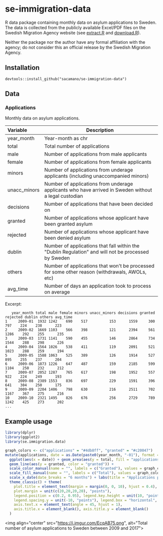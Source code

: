 # se-immigration-data
R data package containing monthly data on asylum applications to Sweden. The data is collected from the publicly available Excel/PDF files on the Swedish Migration Agency website (see [extract.R](data-raw/extract.R) and [download.R](data-raw/download.R)).

Neither the package nor the author have any formal affiliation with the agency; do not consider this an official release by the Swedish Migration Agency.

## Installation
```
devtools::install_github("sacamano/se-immigration-data")
```
## Data

### Applications
Monthly data on asylum applications.


| Variable | Description |
| :--- | --- |
| year_month | Year-month as chr |
| total | Total number of applications |
| male | Number of applications from male applicants |
| female | Number of applications from female applicants |
| minors | Number of applications from underage applicants (including unaccompanied minors) |
| unacc_minors | Number of applications from underage applicants who have arrived in Sweden without a legal custodian |
| decisions | Number of applications that have been decided on |
| granted | Number of applications whose applicant have been granted asylum |
| rejected | Number of applications whose applicant have been denied asylum |
| dublin | Number of applications that fall within the "Dublin Regulation" and will not be processed by Sweden |
| others | Number of applications that won't be processed for some other reason (withdrawals, AWOLs, etc)
| avg_time | Number of days an application took to process on average |


Excerpt:
```
   year_month total male female minors unacc_minors decisions granted rejected dublin others avg_time
1     2009-01  1932 1242    690    517          153      1559     300      797    224    238      223
2     2009-02  1669 1103    566    398          121      2394     561     1286    292    255      235
3     2009-03  1731 1141    590    455          146      2864     734     1544    288    298      226
4     2009-04  1564 1026    538    411          119      2091     521     1023    288    259      194
5     2009-05  1588 1063    525    389          126      1914     527      895    255    237      204
6     2009-06  1873 1226    647    487          159      2185     599     1104    250    232      212
7     2009-07  2052 1287    765    617          198      1952     557      922    224    249      193
8     2009-08  2389 1553    836    697          229      1591     396      641    304    250      175
9     2009-09  2204 1406    798    630          216      2511     702     1167    367    275      216
10    2009-10  2321 1495    826    676          256      2729     789     1242    425    273      202
...
```

## Example usage
```r
library(dplyr)
library(ggplot2)
library(se.immigration.data)

graph_colors <- c("applications" = "#4db8ff", "granted" = "#c20047")
mutate(applications, date = as.Date(paste0(year_month, "-01"), format = "%Y-%m-%d")) %>%
  ggplot(aes(x = date)) + geom_area(aes(y = total, fill = "applications"), color = "#0068ad") +
  geom_line(aes(y = granted, color = "granted")) +
  scale_color_manual(name = "", labels = c("Granted"), values = graph_colors) +
  scale_fill_manual(name = "", labels = c("Total"), values = graph_colors) +
  scale_x_date(date_breaks = "6 months") + labs(title = "Applications per month") +
  theme_classic() + theme(
    plot.title = element_text(margin = margin(0, 0, 10), hjust = 0.4),
    plot.margin = unit(c(20,20,20,20), "points"),
    legend.position = c(0.2, 0.95), legend.key.height = unit(10, "points"),
    legend.spacing.y = unit(-10, "points"), legend.box = "horizontal",
    axis.text.x = element_text(angle = 45, hjust = 1),
    axis.title.x = element_blank(), axis.title.y = element_blank()
  )
```

<img align="center" src="https://i.imgur.com/EcqAB75.png", alt="Total number of asylum applications to Sweden between 2009 and 2017">
